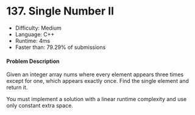 # 137. Single Number II
- Difficulty: Medium
- Language: C++
- Runtime: 4ms
- Faster than: 79.29% of submissions

#### Problem Description
Given an integer array nums where every element appears three times except for one, which appears exactly once. Find the single element and return it.

You must implement a solution with a linear runtime complexity and use only constant extra space.